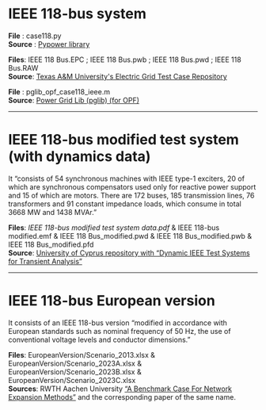 # IEEE 118-bus system

**File** : case118.py  
**Source** : [Pypower library](https://github.com/rwl/PYPOWER/tree/master/pypower)

**Files**: IEEE 118 Bus.EPC ; IEEE 118 Bus.pwb ; IEEE 118 Bus.pwd ; IEEE 118 Bus.RAW  
**Source**: [Texas A&M University's Electric Grid Test Case Repository](https://electricgrids.engr.tamu.edu/electric-grid-test-cases/)

**File** : pglib_opf_case118_ieee.m  
**Source**: [Power Grid Lib (pglib) (for OPF)](https://github.com/power-grid-lib/pglib-opf)

---

# IEEE 118-bus modified test system (with dynamics data)

It “consists of 54 synchronous machines with IEEE type-1 exciters, 20 of which are synchronous compensators used only for reactive power support and 15 of which are motors. There are 172 buses, 185 transmission lines, 76 transformers and 91 constant impedance loads, which consume in total 3668 MW and 1438 MVAr.”

**Files**: *IEEE 118-bus modified test system data.pdf* & IEEE 118-bus modified.emf & IEEE 118 Bus_modified.pwd & IEEE 118 Bus_modified.pwb & IEEE 118 Bus_modified.pfd  
**Source**: [University of Cyprus repository with “Dynamic IEEE Test Systems for Transient Analysis”](https://www2.kios.ucy.ac.cy/testsystems/index.php/ieee-14-bus-modified-test-system/)

---

# IEEE 118-bus European version

It consists of an IEEE 118-bus version “modified in accordance with European standards such as nominal frequency of 50 Hz, the use of conventional voltage levels and conductor dimensions.”

**Files**: EuropeanVersion/Scenario_2013.xlsx & EuropeanVersion/Scenario_2023A.xlsx & EuropeanVersion/Scenario_2023B.xlsx & EuropeanVersion/Scenario_2023C.xlsx  
**Sources**: RWTH Aachen University [“A Benchmark Case For Network Expansion Methods”](https://www.iaew.rwth-aachen.de/go/id/ivfsh/?lidx=1) and the corresponding paper of the same name.